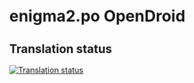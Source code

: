 # enigma2.po OpenDroid

## Translation status

[![Translation status](https://hosted.weblate.org/widgets/opd/-/enigma2-7-6-po/open-graph.png)](https://hosted.weblate.org/engage/opd/)


